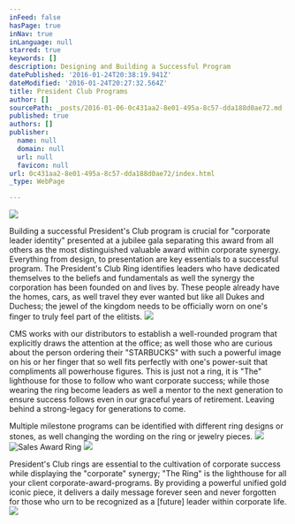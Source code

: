 ```yaml
---
inFeed: false
hasPage: true
inNav: true
inLanguage: null
starred: true
keywords: []
description: Designing and Building a Successful Program
datePublished: '2016-01-24T20:38:19.941Z'
dateModified: '2016-01-24T20:27:32.564Z'
title: President Club Programs
author: []
sourcePath: _posts/2016-01-06-0c431aa2-8e01-495a-8c57-dda188d0ae72.md
published: true
authors: []
publisher:
  name: null
  domain: null
  url: null
  favicon: null
url: 0c431aa2-8e01-495a-8c57-dda188d0ae72/index.html
_type: WebPage

---
```

![](https://s3-us-west-2.amazonaws.com/the-grid-img/p/735d4a0176a61934f483ebe13e3ebca33188f5f5.jpg)

Building a successful President's Club program is crucial for "corporate leader identity" presented at a jubilee gala separating this award from all others as the most distinguished valuable award within corporate synergy.  Everything from design, to presentation are key essentials to a successful program.  The President's Club Ring identifies leaders who have dedicated themselves to the beliefs and fundamentals as well the synergy the corporation has been founded on and lives by.  These people already have the homes, cars, as well travel they ever wanted but like all Dukes and Duchess; the jewel of the kingdom needs to be officially worn on one's finger to truly feel part of the elitists.
![](https://the-grid-user-content.s3-us-west-2.amazonaws.com/20a3beaf-c7e7-472f-b49e-323fc77403e9.jpg)

CMS works with our distributors to establish a well-rounded program that explicitly draws the attention at the office; as well those who are curious about the person ordering their "STARBUCKS" with such a powerful image on his or her finger that so well fits perfectly with one's power-suit that compliments all powerhouse figures.  This is just not a ring, it is "The" lighthouse for those to follow who want corporate success; while those wearing the ring become leaders as well a mentor to the next generation to ensure success follows even in our graceful years of retirement.  Leaving behind a strong-legacy for generations to come.

Multiple milestone programs can be identified with different ring designs or stones, as well changing the wording on the ring or jewelry pieces.
![](https://the-grid-user-content.s3-us-west-2.amazonaws.com/c296f103-8a53-42bf-972f-1c7958f4292b.jpg)
![Sales Award Ring](https://the-grid-user-content.s3-us-west-2.amazonaws.com/605abbc6-2792-4d58-854c-838f80846e3e.jpg)
![](https://the-grid-user-content.s3-us-west-2.amazonaws.com/ed76b831-a84b-48e4-866e-bd359a1bca71.jpg)

President's Club rings are essential to the cultivation of corporate success while displaying the "corporate" synergy; "The Ring" is the lighthouse for all your client corporate-award-programs. By providing a powerful unified gold iconic piece, it delivers a daily message forever seen and never forgotten for those who urn to be recognized as a \[future\] leader within corporate life.
![](https://s3-us-west-2.amazonaws.com/the-grid-img/p/0be10295c1f1ddb333cdfe180b43b5f421a3e007.jpg)